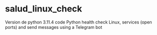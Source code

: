 # salud_linux_check
Version de python 3.11.4
code Python health check Linux, services (open ports) and send messages using a Telegram bot
